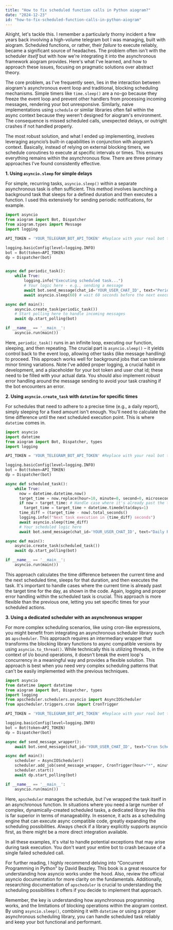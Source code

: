 ```yaml
---
title: "How to fix scheduled function calls in Python aiogram?"
date: "2024-12-23"
id: "how-to-fix-scheduled-function-calls-in-python-aiogram"
---
```


Alright, let's tackle this. I remember a particularly thorny incident a few years back involving a high-volume telegram bot I was managing, built with aiogram. Scheduled functions, or rather, their *failure* to execute reliably, became a significant source of headaches. The problem often isn't with the scheduler *itself* but with how we're integrating it into the asynchronous framework aiogram provides. Here's what I've learned, and how to approach these issues, focusing on pragmatic solutions over abstract theory.

The core problem, as I've frequently seen, lies in the interaction between aiogram's asynchronous event loop and traditional, blocking scheduling mechanisms. Simple timers like `time.sleep()` are a no-go because they freeze the event loop and prevent other handlers from processing incoming messages, rendering your bot unresponsive. Similarly, naive implementations using `schedule` or similar libraries often fail within the async context because they weren't designed for aiogram's environment. The consequence is missed scheduled calls, unexpected delays, or outright crashes if not handled properly.

The most robust solution, and what I ended up implementing, involves leveraging asyncio’s built-in capabilities in conjunction with aiogram’s context. Basically, instead of relying on external blocking timers, we schedule coroutines to execute at specific intervals or times. This ensures everything remains within the asynchronous flow. There are three primary approaches I’ve found consistently effective.

**1. Using `asyncio.sleep` for simple delays**

For simple, recurring tasks, `asyncio.sleep()` within a separate asynchronous task is often sufficient. This method involves launching a background task that sleeps for a defined duration and then executes a function. I used this extensively for sending periodic notifications, for example.

```python
import asyncio
from aiogram import Bot, Dispatcher
from aiogram.types import Message
import logging

API_TOKEN = 'YOUR_TELEGRAM_BOT_API_TOKEN' #Replace with your real bot token

logging.basicConfig(level=logging.INFO)
bot = Bot(token=API_TOKEN)
dp = Dispatcher(bot)


async def periodic_task():
    while True:
        logging.info("Executing scheduled task...")
        # Your logic here - e.g., sending a message
        await bot.send_message(chat_id='YOUR_USER_CHAT_ID', text="Periodic message")
        await asyncio.sleep(60) # wait 60 seconds before the next execution

async def main():
    asyncio.create_task(periodic_task())
    # Start polling here to handle incoming messages
    await dp.start_polling(bot)

if __name__ == '__main__':
    asyncio.run(main())
```
Here, `periodic_task()` runs in an infinite loop, executing our function, sleeping, and then repeating. The crucial part is `asyncio.sleep()` – it yields control back to the event loop, allowing other tasks (like message handling) to proceed. This approach works well for background jobs that can tolerate minor timing variations. Note I've added proper logging, a crucial habit in development, and a placeholder for your bot token and user chat id; these need to be filled with your actual data. You should also implement robust error handling around the message sending to avoid your task crashing if the bot encounters an error.

**2. Using `asyncio.create_task` with `datetime` for specific times**

For schedules that need to adhere to a precise time (e.g., a daily report), simply sleeping for a fixed amount isn't enough. You'll need to calculate the time difference until the next scheduled execution point. This is where `datetime` comes in.

```python
import asyncio
import datetime
from aiogram import Bot, Dispatcher, types
import logging

API_TOKEN = 'YOUR_TELEGRAM_BOT_API_TOKEN' #Replace with your real bot token

logging.basicConfig(level=logging.INFO)
bot = Bot(token=API_TOKEN)
dp = Dispatcher(bot)

async def scheduled_task():
    while True:
      now = datetime.datetime.now()
      target_time = now.replace(hour=10, minute=0, second=0, microsecond=0) # Set to 10 AM every day
      if now > target_time: # Handle case where it's already past the target time today
        target_time = target_time + datetime.timedelta(days=1)
      time_diff = (target_time - now).total_seconds()
      logging.info(f"Next task execution in {time_diff} seconds")
      await asyncio.sleep(time_diff)
      # Your scheduled logic here
      await bot.send_message(chat_id='YOUR_USER_CHAT_ID', text="Daily Report")

async def main():
    asyncio.create_task(scheduled_task())
    await dp.start_polling(bot)

if __name__ == '__main__':
    asyncio.run(main())
```

This approach calculates the time difference between the current time and the next scheduled time, sleeps for that duration, and then executes the task. It's important to handle cases where the current time is already past the target time for the day, as shown in the code. Again, logging and proper error handling within the scheduled task is crucial. This approach is more flexible than the previous one, letting you set specific times for your scheduled actions.

**3. Using a dedicated scheduler with an asynchronous wrapper**

For more complex scheduling scenarios, like using cron-like expressions, you might benefit from integrating an asynchronous scheduler library such as `apscheduler`. This approach requires an intermediary wrapper that transforms the blocking library functions to async compatible versions by using `asyncio.to_thread()`. While technically this is utilizing threads, in the context of i/o bound operations, it doesn't break the event loop's concurrency in a meaningful way and provides a flexible solution. This approach is best when you need very complex scheduling patterns that can't be easily implemented with the previous techniques.

```python
import asyncio
from datetime import datetime
from aiogram import Bot, Dispatcher, types
import logging
from apscheduler.schedulers.asyncio import AsyncIOScheduler
from apscheduler.triggers.cron import CronTrigger

API_TOKEN = 'YOUR_TELEGRAM_BOT_API_TOKEN' #Replace with your real bot token

logging.basicConfig(level=logging.INFO)
bot = Bot(token=API_TOKEN)
dp = Dispatcher(bot)

async def send_message_wrapper():
    await bot.send_message(chat_id='YOUR_USER_CHAT_ID', text="Cron Scheduled Message!")

async def main():
    scheduler = AsyncIOScheduler()
    scheduler.add_job(send_message_wrapper, CronTrigger(hour="*", minute="0", second="0")) # Every hour at 0 minutes and 0 seconds
    scheduler.start()
    await dp.start_polling(bot)

if __name__ == '__main__':
    asyncio.run(main())
```

Here, `apscheduler` manages the schedule, but I've wrapped the task itself in an asynchronous function. In situations where you need a large number of complex, dynamically-created scheduled tasks, a dedicated library like this is far superior in terms of manageability. In essence, it acts as a scheduling engine that can execute async compatible code, greatly expanding the scheduling possibilities. Always check if a library explicitly supports asyncio first, as there might be a more direct integration available.

In all these examples, it's vital to handle potential exceptions that may arise during task execution. You don't want your entire bot to crash because of a single failed scheduled call.

For further reading, I highly recommend delving into “Concurrent Programming in Python” by David Beazley. This book is a great resource for understanding how asyncio works under the hood. Also, review the official asyncio documentation for more clarity on the fundamentals. Additionally, researching documentation of `apscheduler` is crucial to understanding the scheduling possibilities it offers if you decide to implement that approach.

Remember, the key is understanding how asynchronous programming works, and the limitations of blocking operations within the aiogram context. By using `asyncio.sleep()`, combining it with `datetime` or using a proper asynchronous scheduling library, you can handle scheduled task reliably and keep your bot functional and performant.
